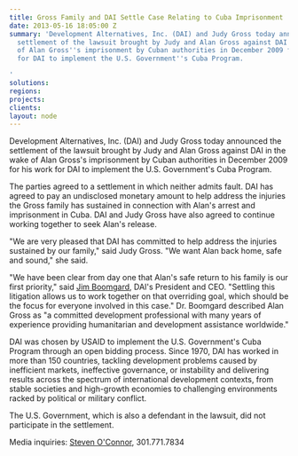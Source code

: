 ```yaml
---
title: Gross Family and DAI Settle Case Relating to Cuba Imprisonment
date: 2013-05-16 18:05:00 Z
summary: 'Development Alternatives, Inc. (DAI) and Judy Gross today announced the
  settlement of the lawsuit brought by Judy and Alan Gross against DAI in the wake
  of Alan Gross''s imprisonment by Cuban authorities in December 2009 for his work
  for DAI to implement the U.S. Government''s Cuba Program.

'
solutions: 
regions: 
projects: 
clients: 
layout: node
---
```


Development Alternatives, Inc. (DAI) and Judy Gross today announced the settlement of the lawsuit brought by Judy and Alan Gross against DAI in the wake of Alan Gross's imprisonment by Cuban authorities in December 2009 for his work for DAI to implement the U.S. Government's Cuba Program.

The parties agreed to a settlement in which neither admits fault. DAI has agreed to pay an undisclosed monetary amount to help address the injuries the Gross family has sustained in connection with Alan's arrest and imprisonment in Cuba. DAI and Judy Gross have also agreed to continue working together to seek Alan's release.

"We are very pleased that DAI has committed to help address the injuries sustained by our family," said Judy Gross. "We want Alan back home, safe and sound," she said.

"We have been clear from day one that Alan's safe return to his family is our first priority," said [Jim Boomgard][1], DAI's President and CEO. "Settling this litigation allows us to work together on that overriding goal, which should be the focus for everyone involved in this case." Dr. Boomgard described Alan Gross as "a committed development professional with many years of experience providing humanitarian and development assistance worldwide."

DAI was chosen by USAID to implement the U.S. Government's Cuba Program through an open bidding process. Since 1970, DAI has worked in more than 150 countries, tackling development problems caused by inefficient markets, ineffective governance, or instability and delivering results across the spectrum of international development contexts, from stable societies and high-growth economies to challenging environments racked by political or military conflict.

The U.S. Government, which is also a defendant in the lawsuit, did not participate in the settlement.

Media inquiries: [Steven O'Connor][2], 301.771.7834

[1]: /who-we-are/leadership/james-boomgard
[2]: mailto:steven_o'connor@dai.com
